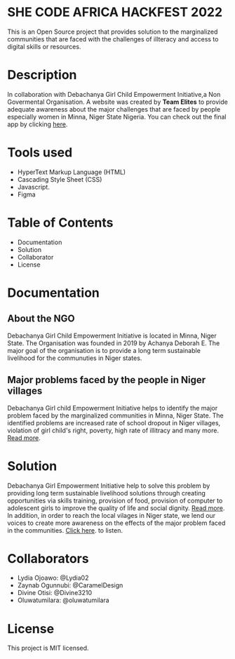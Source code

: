 # SHE CODE AFRICA HACKFEST 2022
This is an Open Source project that provides solution to the marginalized communities that are faced with the challenges of illteracy and access to digital skills or resources.

# Description
In collaboration with Debachanya Girl Child Empowerment Initiative,a Non Govermental Organisation. A website was created by **Team Elites** to provide adequate awareness about the major challenges that are faced by people especially women in Minna, Niger State Nigeria.
You can check out the final app by clicking [here](https://hackfest2.netlify.app/). 

# Tools used
- HyperText Markup Language (HTML)
- Cascading Style Sheet (CSS)
- Javascript.
- Figma

# Table of Contents
 - Documentation
 - Solution
 - Collaborator
 - License
 
 # Documentation
 ## About the NGO
 Debachanya Girl Child Empowerment Initiative is located in Minna, Niger State. The Organisation was founded in 2019 by Achanya Deborah E. The major goal of the organisation is to provide a long term sustainable livelihood for the communuties in Niger states.

 ## Major problems faced by the people in Niger villages
Debachanya Girl child Empowerment Initiative helps to identify the major problem faced by the marginalized communities in Minna, Niger State. The identified problems are increased rate of school dropout in Niger villages, violation of girl child's right, poverty, high rate of illitracy and many more. [Read more](https://link.medium.com/sbrDvUhUrub).

# Solution
 Debachanya Girl Empowerment Initiative help to solve this problem by providing long term sustainable livelihood solutions through creating opportunities via skills training, provision of food,  provision of computer to adolescent girls to improve the quality of life and social dignity. [Read more](https://link.medium.com/JH1LmQ4Dtub). In addition, in order to reach the local vilages in Niger state, we lend our voices to create more awareness on the effects of the major problem faced in the communities. [Click here](https://savenigerstate.netlify.app/). to listen.

 # Collaborators
 - Lydia Ojoawo: @Lydia02
 - Zaynab Ogunnubi: @CaramelDesign
 - Divine Otisi: @Divine3210
 - Oluwatumilara: @oluwatumilara
 
 # License
 This project is MIT licensed.

 

